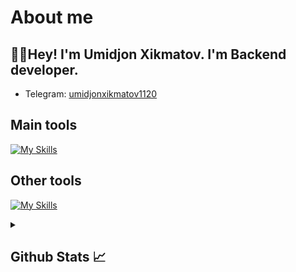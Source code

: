# About me
<p><h2>👋🏻Hey! I'm Umidjon Xikmatov. I'm Backend developer.</h2></p>

- Telegram:                           [umidjonxikmatov1120](https://t.me/vague009)
## Main tools
[![My Skills](https://skillicons.dev/icons?i=python,html,css,django,djangorestframework,fastapi)](https://skillicons.dev)

## Other tools
[![My Skills](https://skillicons.dev/icons?i=git,github,postgresql,sqlite,vscode,pycharm,postman,photoshop)](https://skillicons.dev)

<details>
  <summary><b><h2>Github Stats 📈 <h2></b></summary>
  <a href="https://github.com/umidjonxikmatov1120">
    <p align="left">
      <img src="https://github-profile-summary-cards.vercel.app/api/cards/profile-details?username=umidjonxikmatov1120&theme=github_dark">
      <img align="left" src="https://github-profile-summary-cards.vercel.app/api/cards/stats?username=umidjonxikmatov1120&theme=github_dark">
      <img align="left" src="https://github-profile-summary-cards.vercel.app/api/cards/productive-time?username=umidjonxikmatov1120&theme=github_dark&utcOffset=5"><br>
    </p>
  </a> 
</details>
